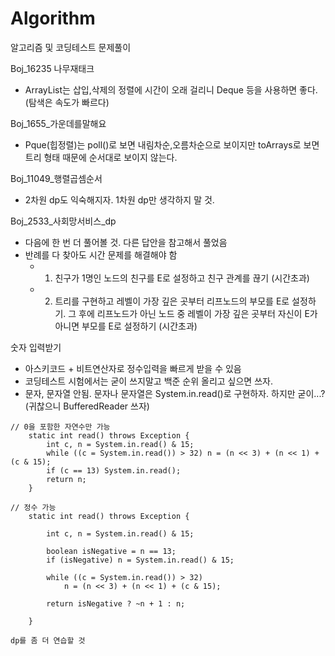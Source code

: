 # Algorithm
알고리즘 및 코딩테스트 문제풀이

Boj_16235 나무재태크
- ArrayList는 삽입,삭제의 정렬에 시간이 오래 걸리니 Deque 등을 사용하면 좋다. (탐색은 속도가 빠르다)

Boj_1655_가운데를말해요
- Pque(힙정렬)는 poll()로 보면 내림차순,오름차순으로 보이지만 toArrays로 보면 트리 형태 때문에 순서대로 보이지 않는다.

Boj_11049_행렬곱셈순서
- 2차원 dp도 익숙해지자. 1차원 dp만 생각하지 말 것.

Boj_2533_사회망서비스_dp
- 다음에 한 번 더 풀어볼 것. 다른 답안을 참고해서 풀었음
- 반례를 다 찾아도 시간 문제를 해결해야 함
  - 1. 친구가 1명인 노드의 친구를 E로 설정하고 친구 관계를 끊기 (시간초과)
  - 2. 트리를 구현하고 레벨이 가장 깊은 곳부터 리프노드의 부모를 E로 설정하기. 그 후에 리프노드가 아닌 노드 중 레벨이 가장 깊은 곳부터 자신이 E가 아니면 부모를 E로 설정하기 (시간초과)

숫자 입력받기
- 아스키코드 + 비트연산자로 정수입력을 빠르게 받을 수 있음
- 코딩테스트 시험에서는 굳이 쓰지말고 백준 순위 올리고 싶으면 쓰자.
- 문자, 문자열 안됨. 문자나 문자열은 System.in.read()로 구현하자. 하지만 굳이...? (귀찮으니 BufferedReader 쓰자)
```
// 0을 포함한 자연수만 가능
    static int read() throws Exception {
        int c, n = System.in.read() & 15;
        while ((c = System.in.read()) > 32) n = (n << 3) + (n << 1) + (c & 15);
        if (c == 13) System.in.read();
        return n;
    }
```
```
// 정수 가능
    static int read() throws Exception {

        int c, n = System.in.read() & 15;

        boolean isNegative = n == 13;
        if (isNegative) n = System.in.read() & 15;

        while ((c = System.in.read()) > 32)
            n = (n << 3) + (n << 1) + (c & 15);

        return isNegative ? ~n + 1 : n;

    }
```
`dp를 좀 더 연습할 것`
